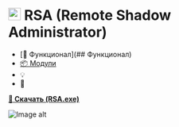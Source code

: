# <img src="https://github.com/Lifailon/RSA/blob/rsa/Image/ico/RSA-Logo.ico" width="25" /> RSA (Remote Shadow Administrator)

- [📘 Функционал](## Функционал)
- [📦 Модули](https://github.com/Lifailon/RSA-Modules)
- 💡
- 📄

**[🚀 Скачать (RSA.exe)](https://github.com/Lifailon/RSA/releases)**

![Image alt]()

  
